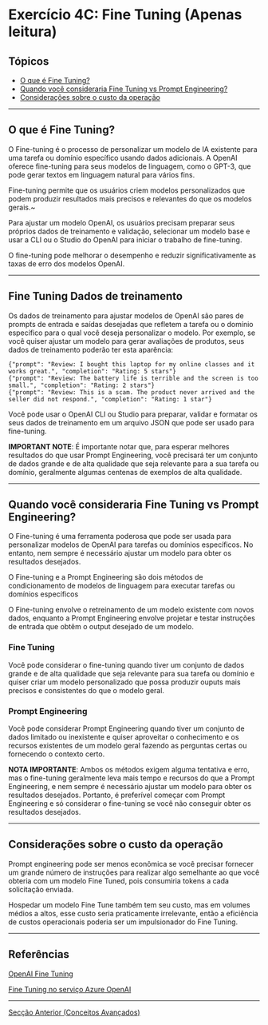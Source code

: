 # Exercício 4C: Fine Tuning (Apenas leitura)

## Tópicos

  - [O que é Fine Tuning?](#what-is-fine-tuning)
  - [Quando você consideraria Fine Tuning vs Prompt Engineering?](#when-would-you-consider-fine-tuning-vs-prompt-engineering)
  - [Considerações sobre o custo da operação](#operation-cost-considerations)


---
## O que é Fine Tuning?

O Fine-tuning é o processo de personalizar um modelo de IA existente para uma tarefa ou domínio específico usando dados adicionais. A OpenAI oferece fine-tuning para seus modelos de linguagem, como o GPT-3, que pode gerar textos em linguagem natural para vários fins.

Fine-tuning permite que os usuários criem modelos personalizados que podem produzir resultados mais precisos e relevantes do que os modelos gerais.~

Para ajustar um modelo OpenAI, os usuários precisam preparar seus próprios dados de treinamento e validação, selecionar um modelo base e usar a CLI ou o Studio do OpenAI para iniciar o trabalho de fine-tuning.

O fine-tuning pode melhorar o desempenho e reduzir significativamente as taxas de erro dos modelos OpenAI.

---
## Fine Tuning Dados de treinamento

Os dados de treinamento para ajustar modelos de OpenAI são pares de prompts de entrada e saídas desejadas que refletem a tarefa ou o domínio específico para o qual você deseja personalizar o modelo. Por exemplo, se você quiser ajustar um modelo para gerar avaliações de produtos, seus dados de treinamento poderão ter esta aparência:

```
{"prompt": "Review: I bought this laptop for my online classes and it works great.", "completion": "Rating: 5 stars"}
{"prompt": "Review: The battery life is terrible and the screen is too small.", "completion": "Rating: 2 stars"}
{"prompt": "Review: This is a scam. The product never arrived and the seller did not respond.", "completion": "Rating: 1 star"}
```

Você pode usar o OpenAI CLI ou Studio para preparar, validar e formatar os seus dados de treinamento em um arquivo JSON que pode ser usado para fine-tuning.


**IMPORTANT NOTE**:
É importante notar que, para esperar melhores resultados do que usar Prompt Engineering, você precisará ter um conjunto de dados grande e de alta qualidade que seja relevante para a sua tarefa ou domínio, geralmente algumas centenas de exemplos de alta qualidade.

---
## Quando você consideraria Fine Tuning vs Prompt Engineering?

O Fine-tuning é uma ferramenta poderosa que pode ser usada para personalizar modelos de OpenAI para tarefas ou domínios específicos. No entanto, nem sempre é necessário ajustar um modelo para obter os resultados desejados.

O Fine-tuning e a Prompt Engineering são dois métodos de condicionamento de modelos de linguagem para executar tarefas ou domínios específicos

O Fine-tuning envolve o retreinamento de um modelo existente com novos dados, enquanto a Prompt Engineering envolve projetar e testar instruções de entrada que obtêm o output desejado de um modelo.

### Fine Tuning

Você pode considerar o fine-tuning quando tiver um conjunto de dados grande e de alta qualidade que seja relevante para sua tarefa ou domínio e quiser criar um modelo personalizado que possa produzir ouputs mais precisos e consistentes do que o modelo geral.

### Prompt Engineering

Você pode considerar Prompt Engineering quando tiver um conjunto de dados limitado ou inexistente e quiser aproveitar o conhecimento e os recursos existentes de um modelo geral fazendo as perguntas certas ou fornecendo o contexto certo. 

**NOTA IMPORTANTE**: Ambos os métodos exigem alguma tentativa e erro, mas o fine-tuning geralmente leva mais tempo e recursos do que a Prompt Engineering, e nem sempre é necessário ajustar um modelo para obter os resultados desejados. Portanto, é preferível começar com Prompt Engineering e só considerar o fine-tuning se você não conseguir obter os resultados desejados.

---

## Considerações sobre o custo da operação

Prompt engineering pode ser menos econômica se você precisar fornecer um grande número de instruções para realizar algo semelhante ao que você obteria com um modelo Fine Tuned, pois consumiria tokens a cada solicitação enviada.

Hospedar um modelo Fine Tune também tem seu custo, mas em volumes médios a altos, esse custo seria praticamente irrelevante, então a eficiência de custos operacionais poderia ser um impulsionador do Fine Tuning.

---
## Referências

[OpenAI Fine Tuning](https://platform.openai.com/docs/guides/fine-tuning)

[Fine Tuning no serviço Azure OpenAI](https://learn.microsoft.com/en-us/azure/cognitive-services/openai/how-to/fine-tuning?pivots=programming-language-studio)


---

[Secção Anterior (Conceitos Avançados)](./03_Advanced_Concepts.md)
